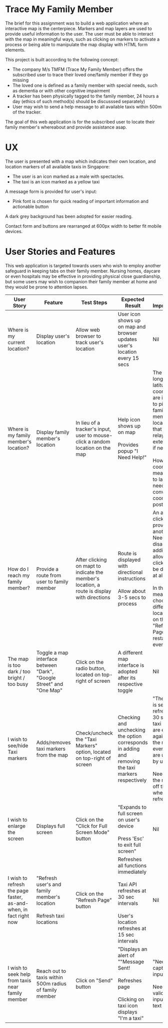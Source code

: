 # Trace My Family Member

The brief for this assignment was to build a web application where an interactive map is the centerpiece. Markers and map layers are used to provide useful information to the user. The user must be able to interact with the map in meaningful ways, such as clicking on markers to activate a process or being able to manipulate the map display with HTML form elements.

This project is built according to the following concept:

- The company M/s TMFM (Trace My Family Member) offers the subscribed user to trace their loved one/family member if they go missing
- The loved one is defined as a family member with special needs, such as dementia or with other cognitive impairment
- A tracker has been physically tagged to the family member, 24 hours a day (ethics of such method(s) should be discusssed separately)
- User may wish to send a help message to all available taxis within 500m of the tracker.

The goal of this web application is for the subscribed user to locate their family member's whereabout and provide assistance asap.

# UX

The user is presented with a map which indicates their own location, and location markers of all available taxis in Singapore:

- The user is an icon marked as a male with spectacles.
- The taxi is an icon marked as a yellow taxi

A message form is provided for user's input:

- Pink font is chosen for quick reading of important information and actionable button

A dark grey background has been adopted for easier reading.

Contact form and buttons are rearranged at 600px width to better fit mobile devices.

# User Stories and Features

This web application is targeted towards users who wish to employ another safeguard in keeping tabs on their family member. Nursing homes, daycare or even hospitals may be effective in providing physical close guardianship, but some users may wish to companion their family member at home and they would be prone to attention lapses.

| User Story                                                        | Feature                                                                      | Test Steps                                                                                   | Expected Result                                                                                                                            | Future Improvements                                                                                                                                                                                                                                                         |
| ----------------------------------------------------------------- | ---------------------------------------------------------------------------- | -------------------------------------------------------------------------------------------- | ------------------------------------------------------------------------------------------------------------------------------------------ | --------------------------------------------------------------------------------------------------------------------------------------------------------------------------------------------------------------------------------------------------------------------------- |
| Where is my current location?                                     | Display user's location                                                      | Allow web browser to track user's location                                                   | User icon shows up on map and browser updates user's location every 15 secs                                                                | Nil                                                                                                                                                                                                                                                                         |
| Where is my family member's location?                             | Display family member's location                                             | In lieu of a tracker's input, user to mouse-click a random location on the map               | Help icon shows up on map<br/><br/> Provides popup "I Need Help!"                                                                          | The display of longitude and latitude coordinates are intended to pinpoint the family member's location so that it can be relayed to an external party if necessary. <br/><br/>However coordinates mean nothing to laymen. Will need to convert coordinates to postal code. |
| How do I reach my family member?                                  | Provide a route from user to family member                                   | After clicking on mapt to indicate the member's location, a route is display with directions | Route is displayed with directional instructions<br/><br/>Allow about 3-5 secs to process                                                  | An additional click will provide another route. Need to disable such additions and allow 1 click/route to be displayed at all times. <br/><br/> In the meantime, to choose a different location, click on the "Refresh Page" to restart everything                          |
| The map is too dark / too bright / too busy                       | Toggle a map interface between "Dark", "Google Street" and "One Map"         | Click on the radio button, located on top-right of screen                                    | A different map interface is adopted after its respective toggle                                                                           | Nil                                                                                                                                                                                                                                                                         |
| I wish to see/hide Taxi markers                                   | Adds/removes taxi markers from the map                                       | Check/uncheck the "Taxi Markers" option, located on top-right of screen                      | Checking and unchecking the option corresponds in adding and removing the taxi markers respectively                                        | "The Taxi API is set to refresh every 30 secs. The taxi markers are enabled again during the refresh even if they are unchecked by user. <br/><br/>Need to keep the markers off the map when Taxi API refreshes                                                             |
| I wish to enlarge the screen                                      | Displays full screen                                                         | Click on the "Click for Full Screen Mode" button                                             | "Expands to full screen on user's device<br/><br/>Press 'Esc' to exit full screen"                                                         | Nil                                                                                                                                                                                                                                                                         |
| I wish to refresh the page faster, as-and-when, in fact right now | "Refresh user's and family member's location<br/><br/>Refresh taxi locations | Click on the "Refresh Page" button                                                           | Refreshes all functions immediately<br/><br/>Taxi API refreshes at 30 sec intervals<br/><br/>User's location refreshes at 15 sec intervals | Nil                                                                                                                                                                                                                                                                         |
| I wish to seek help from taxis near family member                 | Reach out to taxis within 500m radius of family member                       | Click on "Send" button                                                                       | "Displays an alert of ""Message Sent!<br/><br/>Refreshes page<br/><br/>Clicking on taxi icon displays "I'm a taxi"                         | "Need to capture form's input<br/><br/>Need to validate nil input for the text fields                                                                                                                                                                                       |
